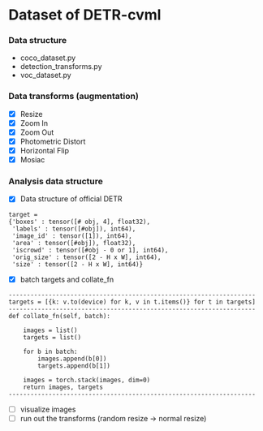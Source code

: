 # Dataset of DETR-cvml 

### Data structure 

- coco_dataset.py
- detection_transforms.py
- voc_dataset.py

### Data transforms (augmentation) 

- [x] Resize
- [x] Zoom In
- [x] Zoom Out 
- [x] Photometric Distort
- [x] Horizontal Flip
- [x] Mosiac

### Analysis data structure

- [x] Data structure of official DETR
```
target = 
{'boxes' : tensor([# obj, 4], float32),
 'labels' : tensor([#obj]), int64),
 'image_id' : tensor([1]), int64),
 'area' : tensor([#obj]), float32),
 'iscrowd' : tensor([#obj - 0 or 1], int64),
 'orig_size' : tensor([2 - H x W], int64),
 'size' : tensor([2 - H x W], int64)}
```
- [x] batch targets and collate_fn
```
--------------------------------------------------------------------
targets = [{k: v.to(device) for k, v in t.items()} for t in targets]
--------------------------------------------------------------------
def collate_fn(self, batch):

    images = list()
    targets = list()

    for b in batch:
        images.append(b[0])
        targets.append(b[1])

    images = torch.stack(images, dim=0)
    return images, targets
--------------------------------------------------------------------
``` 
- [ ] visualize images
- [ ] run out the transforms (random resize -> normal resize)
